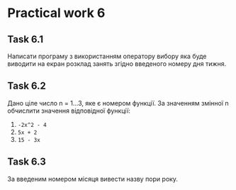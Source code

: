 # Practical work 6

## Task 6.1
Написати програму з використанням оператору вибору яка буде виводити на екран розклад занять згідно введеного номеру дня тижня.

## Task 6.2
Дано ціле число n = 1...3, яке є номером функції. За значенням змінної n обчислити значення відповідної функції:
1. `-2x^2 - 4`
2. `5x + 2`
3. `15 - 3x`

## Task 6.3
За введеним номером місяця вивести назву пори року.